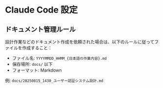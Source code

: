 # Claude Code 設定

## ドキュメント管理ルール

設計作業などのドキュメント作成を依頼された場合は、以下のルールに従ってファイルを作成すること：

- ファイル名: `YYYYMMDD_HHMM_{日本語の作業内容}.md`
- 保存場所: `docs/` 以下
- フォーマット: Markdown

例: `docs/20250815_1430_ユーザー認証システム設計.md`
